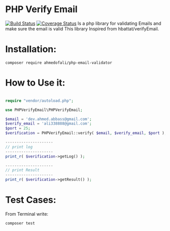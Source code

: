 PHP Verify Email 
================
[![Build Status](https://travis-ci.org/ahmedofali/php-email-validator.svg?branch=master)](https://travis-ci.org/ahmedofali/php-email-validator) [![Coverage Status](https://coveralls.io/repos/github/ahmedofali/php-email-validator/badge.svg)](https://coveralls.io/github/ahmedofali/php-email-validator)
Is a php library for validating Emails and make sure the email is valid This library Inspired from 
hbattat/verifyEmail.

Installation:
================
```
composer require ahmedofali/php-email-validator
```

How to Use it:
================
```PHP

require "vendor/autoload.php";  

use PHPVerifyEmail\PHPVerifyEmail;  

$email = 'dev.ahmed.abbass@gmail.com';
$verify_email = 'ali338888@gmail.com';
$port = 25;
$verification = PHPVerifyEmail::verify( $email, $verify_email, $port );  

---------------------
// print log
---------------------
print_r( $verification->getLog() );

---------------------
// print Result
---------------------
print_r( $verification->getResult() );
```

Test Cases:
============
From Terminal write: 
```
composer test
```